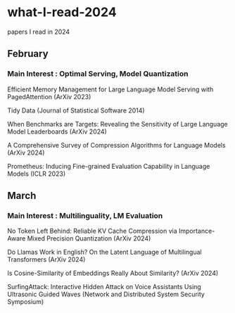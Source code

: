 # what-I-read-2024
papers I read in 2024

## February
### Main Interest : Optimal Serving, Model Quantization

Efficient Memory Management for Large Language Model Serving with PagedAttention (ArXiv 2023)

Tidy Data (Journal of Statistical Software 2014)

When Benchmarks are Targets: Revealing the Sensitivity of Large Language Model Leaderboards (ArXiv 2024)

A Comprehensive Survey of Compression Algorithms for Language Models (ArXiv 2024)

Prometheus: Inducing Fine-grained Evaluation Capability in Language Models (ICLR 2023)

## March
### Main Interest : Multilinguality, LM Evaluation

No Token Left Behind: Reliable KV Cache Compression via Importance-Aware Mixed Precision Quantization (ArXiv 2024)

Do Llamas Work in English? On the Latent Language of Multilingual Transformers (ArXiv 2024)

Is Cosine-Similarity of Embeddings Really About Similarity? (ArXiv 2024)

SurfingAttack: Interactive Hidden Attack on Voice Assistants Using Ultrasonic Guided Waves (Network and Distributed System Security Symposium)

